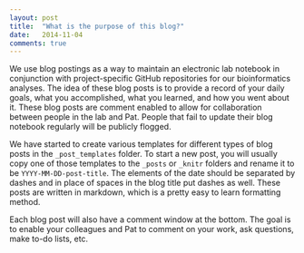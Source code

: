 ```yaml
---
layout: post
title:  "What is the purpose of this blog?"
date:   2014-11-04
comments: true
---
```


We use blog postings as a way to maintain an electronic lab notebook in
conjunction with project-specific GitHub repositories for our bioinformatics
analyses. The idea of these blog posts is to provide a record of your  daily
goals, what you accomplished, what you learned, and how you went about it. These
blog posts are comment enabled to allow for collaboration between people in the
lab and Pat. People that fail to update their blog notebook regularly will be
publicly flogged.

We have started to create various templates for different types of blog
posts in the `_post_templates` folder. To start a new post, you will usually
copy one of those templates to the `_posts` or `_knitr` folders and rename it to
be `YYYY-MM-DD-post-title`. The elements of the date should be separated by
dashes and in place of spaces in the blog title put dashes as well. These posts
are written in markdown, which is a pretty easy to learn formatting method.

Each blog post will also have a comment window at the bottom. The goal is to
enable your colleagues and Pat to comment on your work, ask questions, make
to-do lists, etc.
